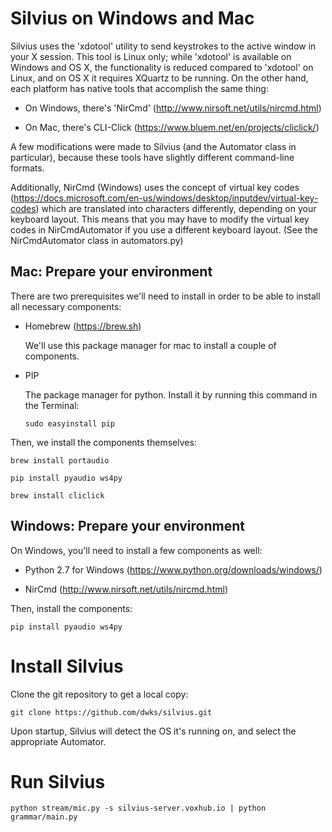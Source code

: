 
Silvius on Windows and Mac
===========================

Silvius uses the 'xdotool' utility to send keystrokes to the active
window in your X session. This tool is Linux only; while 'xdotool' is
available on Windows and OS X, the functionality is reduced compared
to 'xdotool' on Linux, and on OS X it requires XQuartz to be
running. On the other hand, each platform has native tools that
accomplish the same thing:

* On Windows, there's 'NirCmd' (http://www.nirsoft.net/utils/nircmd.html)

* On Mac, there's CLI-Click (https://www.bluem.net/en/projects/cliclick/)

A few modifications were made to Silvius (and the Automator class in
particular), because these tools have slightly different command-line
formats.

Additionally, NirCmd (Windows) uses the concept of virtual key codes
(https://docs.microsoft.com/en-us/windows/desktop/inputdev/virtual-key-codes)
which are translated into characters differently, depending on your
keyboard layout. This means that you may have to modify the virtual
key codes in NirCmdAutomator if you use a different keyboard
layout. (See the NirCmdAutomator class in automators.py)


Mac: Prepare your environment
-------------------------------

There are two prerequisites we'll need to install in order to be able
to install all necessary components:

* Homebrew (https://brew.sh)

    We'll use this package manager for mac to install a couple of
    components.

* PIP

   The package manager for python. Install it by running this command
   in the Terminal:

   ``sudo easyinstall pip``

Then, we install the components themselves:

``brew install portaudio``

``pip install pyaudio ws4py``

``brew install cliclick``


Windows: Prepare your environment
----------------------------------

On Windows, you'll need to install a few components as well:

* Python 2.7 for Windows (https://www.python.org/downloads/windows/)

* NirCmd (http://www.nirsoft.net/utils/nircmd.html)

Then, install the components:

``pip install pyaudio ws4py``


Install Silvius
================

Clone the git repository to get a local copy:

``git clone https://github.com/dwks/silvius.git``

Upon startup, Silvius will detect the OS it's running on, and select
the appropriate Automator.


Run Silvius
=============

``python stream/mic.py -s silvius-server.voxhub.io | python grammar/main.py``



